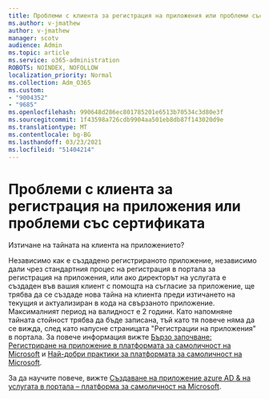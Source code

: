 ```yaml
---
title: Проблеми с клиента за регистрация на приложения или проблеми със сертификата
ms.author: v-jmathew
author: v-jmathew
manager: scotv
audience: Admin
ms.topic: article
ms.service: o365-administration
ROBOTS: NOINDEX, NOFOLLOW
localization_priority: Normal
ms.collection: Adm_O365
ms.custom:
- "9004352"
- "9685"
ms.openlocfilehash: 990648d286ec801785201e6513b70534c3d80e3f
ms.sourcegitcommit: 1f43598a726cdb9904aa501eb8db87f143020d9e
ms.translationtype: MT
ms.contentlocale: bg-BG
ms.lasthandoff: 03/23/2021
ms.locfileid: "51404214"
---
```

# <a name="app-registration-client-secret-or-certificate-issues"></a>Проблеми с клиента за регистрация на приложения или проблеми със сертификата

Изтичане на тайната на клиента на приложението?

Независимо как е създадено регистрираното приложение, независимо дали чрез стандартния процес на регистрация в портала за регистрация на приложения, или ако директорът на услугата е създаден във вашия клиент с помощта на съгласие за приложение, ще трябва да се създаде нова тайна на клиента преди изтичането на текущия и актуализиран в кода на свързаното приложение. Максималният период на валидност е 2 години. Като напомняне тайната стойност трябва да бъде записана, тъй като тя повече няма да се вижда, след като напусне страницата "Регистрации на приложения" в портала. За повече информация вижте [Бързо започване: Регистриране на приложение в платформата за самоличност на Microsoft](https://docs.microsoft.com/azure/active-directory/develop/quickstart-register-app) и [Най-добри практики за платформата за самоличност на Microsoft](https://docs.microsoft.com/azure/active-directory/develop/identity-platform-integration-checklist#security).

За да научите повече, вижте [Създаване на приложение azure AD & на услугата в портала – платформа за самоличност на Microsoft](https://docs.microsoft.com/azure/active-directory/develop/howto-create-service-principal-portal).
